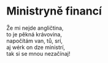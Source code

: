 # Ministryně financí

Že mi nejde angličtina,  
to je pěkná krávovina,  
napočítám van, tů, srí,   
aj wérk on dze ministrí,  
tak si se mnou nezačínaj!

